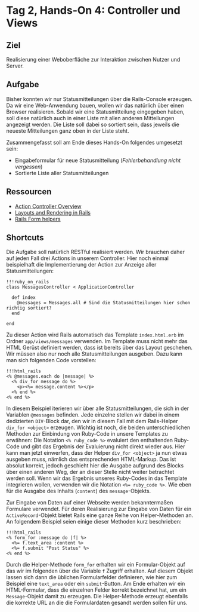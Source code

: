# Tag 2, Hands-On 4: Controller und Views

## Ziel

Realisierung einer Weboberfläche zur Interaktion zwischen Nutzer und Server.

## Aufgabe

Bisher konnten wir nur Statusmitteilungen über die Rails-Console erzeugen. Da
wir eine Web-Anwendung bauen, wollen wir das natürlich über einen Browser
realisieren. Sobald wir eine Statusmitteilung eingegeben haben, soll diese
natürlich auch in einer Liste mit allen anderen Mitteilungen angezeigt werden.
Die Liste soll dabei so sortiert sein, dass jeweils die neueste Mitteilungen
ganz oben in der Liste steht.

Zusammengefasst soll am Ende dieses Hands-On folgendes umgesetzt sein:

  * Eingabeformular für neue Statusmitteilung (*Fehlerbehandlung nicht vergessen*)
  * Sortierte Liste aller Statusmitteilungen

## Ressourcen

* [Action Controller Overview](http://guides.rails.info/action_controller_overview.html "Action Controller Overview")
* [Layouts and Rendering in Rails](http://guides.rails.info/layouts_and_rendering.html "Layouts and Rendering in Rails")
* [Rails Form helpers](http://guides.rails.info/form_helpers.html "Rails Form helpers")

## Shortcuts

Die Aufgabe soll natürlich RESTful realisiert werden. Wir brauchen daher auf
jeden Fall drei Actions in unserem Controller. Hier noch einmal beispielhaft
die Implementierung der Action zur Anzeige aller Statusmitteilungen:

    !!!ruby_on_rails
    class MessagesController < ApplicationController
    
      def index
        @messages = Messages.all # Sind die Statusmitteilungen hier schon richtig sortiert?
      end
    
    end

Zu dieser Action wird Rails automatisch das Template `index.html.erb` im
Ordner `app/views/messages` verwenden. Im Template muss nicht mehr das HTML
Gerüst definiert werden, dass ist bereits über das Layout geschehen. Wir müssen also 
nur noch alle Statusmitteilungen ausgeben. Dazu kann man sich folgenden Code vorstellen:

    !!!html_rails
    <% @messages.each do |message| %>
      <% div_for message do %>
        <p><%= message.content %></p>
      <% end %>
    <% end %>


In diesem Beispiel iterieren wir über alle Statusmitteilungen, die sich in der
Variablen `@messages` befinden. Jede einzelne stellen wir dabei in einem
dedizierten `DIV`-Block dar, den wir in diesem Fall mit dem Rails-Helper
`div_for <object>` erzeugen. Wichtig ist noch, die beiden unterschiedlichen
Methoden zur Einbindung von Ruby-Code in unsere Templates zu erwähnen: Die
Notation `<% ruby_code %>` evaluiert den enthaltenden Ruby-Code und gibt das
Ergebnis der Evaluierung nicht direkt wieder aus. Hier kann man jetzt
einwerfen, dass der Helper `div_for <object>` ja nun etwas ausgeben muss,
nämlich das entsprechenden HTML-Markup. Das ist absolut korrekt, jedoch
geschieht hier die Ausgabe aufgrund des Blocks über einen anderen Weg, der an
dieser Stelle nicht weiter betrachtet werden soll. Wenn wir das Ergebnis
unseres Ruby-Codes in das Template integrieren wollen, verwenden wir die
Notation `<%= ruby_code %>`. Wie eben für die Ausgabe des Inhalts (`content`)
des `message`-Objekts.

Zur Eingabe von Daten auf einer Webseite werden bekanntermaßen Formulare
verwendet. Für deren Realisierung zur Eingabe von Daten für ein
`ActiveRecord`-Objekt bietet Rails eine ganze Reihe von Helper-Methoden an. An
folgendem Beispiel seien einige dieser Methoden kurz beschrieben:

    !!!html_rails
    <% form_for :message do |f| %>
      <%= f.text_area :content %>
      <%= f.submit "Post Status" %>
    <% end %>

Durch die Helper-Methode `form_for` erhalten wir ein Formular-Objekt auf das
wir im folgenden über die Variable `f` Zugriff erhalten. Auf diesem Objekt
lassen sich dann die üblichen Formularfelder definieren, wie hier zum Beispiel
eine `text_area` oder ein `submit`-Button. Am Ende erhalten wir ein
HTML-Formular, dass die einzelnen Felder korrekt bezeichnet hat, um ein
`Message`-Objekt damit zu erzeugen. Die Helper-Methode erzeugt ebenfalls die
korrekte URL an die die Formulardaten gesandt werden sollen für uns.